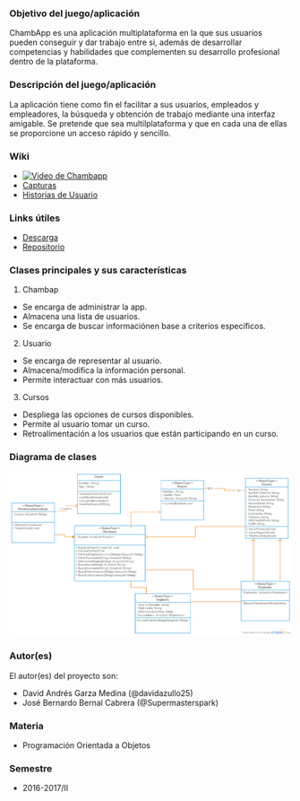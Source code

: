 ### Objetivo del juego/aplicación
ChambApp es una aplicación multiplataforma en la que sus usuarios pueden conseguir y dar trabajo entre si, además de desarrollar competencias y habilidades que complementen su desarrollo profesional dentro de la plataforma.

### Descripción del juego/aplicación
La aplicación tiene como fin el facilitar a sus usuarios, empleados y empleadores, la búsqueda y obtención de trabajo mediante una interfaz amigable. Se pretende que sea multilplataforma y que en cada una de ellas se proporcione un acceso rápido y sencillo.

### Wiki
* [![Video de Chambapp](Imágenes/Video.png)](https://www.youtube.com/watch?v=wnmw4jO5p-4&feature=youtu.be "Video de Chambapp")
* [Capturas](Sitio/Capturas)
* [Historias de Usuario](Sitio/Historias)

### Links útiles
* [Descarga](https://github.com/acominf/ChambApp/releases)
* [Repositorio](https://github.com/acominf/ChambApp)

### Clases principales y sus características
1. Chambap
* Se encarga de administrar la app.
* Almacena una lista de usuarios.
* Se encarga de buscar informaciónen base a criterios específicos.

2. Usuario
* Se encarga de representar al usuario.
* Almacena/modifica la información personal.
* Permite interactuar con más usuarios.

3. Cursos
* Despliega las opciones de cursos disponibles.
* Permite al usuario tomar un curso.
* Retroalimentación a los usuarios que están participando en un curso.

### Diagrama de clases
![Diagrama de clases](Imágenes/ChamApp.png)

### Autor(es)
El autor(es) del proyecto son:
- David Andrés Garza Medina (@davidazullo25)
- José Bernardo Bernal Cabrera (@Supermasterspark)

### Materia
- Programación Orientada a Objetos

### Semestre
- 2016-2017/II
